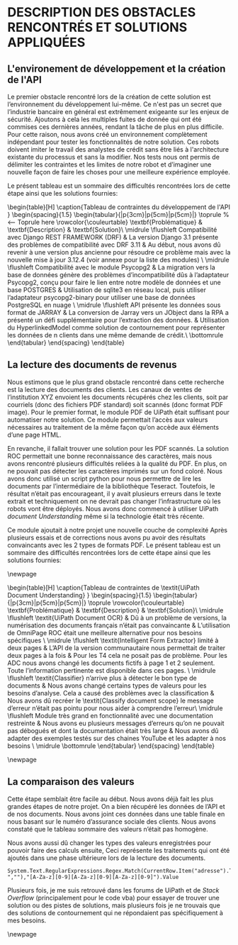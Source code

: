 # DESCRIPTION DES OBSTACLES RENCONTRÉS ET SOLUTIONS APPLIQUÉES

## L'environement de développement et la création de l'API

Le premier obstacle rencontré lors de la création de cette solution est l’environnement du développement lui-même. Ce n'est pas un secret que l’industrie bancaire en général est extrêmement exigeante sur les enjeux de sécurité. Ajoutons à cela les multiples fuites de donnée qui ont été commises ces dernières années, rendant la tâche de plus en plus difficile. Pour cette raison, nous avons créé un environnement complètement indépendant pour tester les fonctionnalités de notre solution.  Ces robots doivent imiter le travail des analystes de crédit sans être liés à l'architecture existante du processus et sans la modifier. Nos tests nous ont permis de délimiter les contraintes et les limites de notre robot et d’imaginer une nouvelle façon de faire les choses pour une meilleure expérience employée.

Le présent tableau est un sommaire des difficultés rencontrées lors de cette étape ainsi que les solutions fournies:

\begin{table}[H]
\caption{Tableau de contraintes du développement de l'API }
\begin{spacing}{1.5}
\begin{tabular}{|p{3cm}|p{5cm}|p{5cm}|}
      \toprule % <-- Toprule here
	\rowcolor{\couleurtable}
      \textbf{Problématique} & \textbf{Description} & \textbf{Solution}\\
      \midrule 
    	\flushleft Compatibilité avec Django REST FRAMEWORK (DRF) & 
           La version Django 3.1 présente des problèmes de compatibilité avec DRF 3.11 & 
           Au début, nous avons dû revenir à une version plus ancienne pour résoudre ce problème mais avec la nouvelle mise à jour 3.12.4 (voir annexe pour la liste des modules) \\ \midrule 
        \flushleft Compatibilité avec le module Psycopg2 & 
            La migration vers la base de données génère des problèmes d’incompatibilité dûs à l’adaptateur Psycopg2, conçu pour faire le lien entre notre modèle de données et une base POSTGRES &
            Utilisation de sqlite3 en réseau local, puis utiliser l’adaptateur psycopg2-binary pour utiliser une base de données PostgreSQL en nuage \\ \midrule
        \flushleft API présente les données sous format de JARRAY   & 
            La conversion de Jarray vers un JObject dans la RPA a présenté un défi supplémentaire pour l’extraction des données. & Utilisation du HyperlinkedModel comme solution de contournement pour représenter les données de n clients dans une même demande de crédit.\\
      \bottomrule 
    \end{tabular}
    \end{spacing}
\end{table}



## La lecture des documents de revenus

Nous estimons que le plus grand obstacle rencontré dans cette recherche est la lecture des documents des clients. Les canaux de ventes de l’institution XYZ envoient les documents récupérés chez les clients, soit par courriels (donc des fichiers PDF standard) soit scannés (donc format PDF image). Pour le premier format, le module PDF de UiPath était suffisant pour automatiser notre solution. Ce module permettait l’accès aux valeurs nécessaires au traitement de la même façon qu’on accède aux éléments d’une page HTML.

En revanche, il fallait trouver une solution pour les PDF scannés. La solution ROC permettait une bonne reconnaissance des caractères, mais nous avons rencontré plusieurs difficultés reliées à la qualité du PDF. En plus, on ne pouvait pas détecter les caractères imprimés sur un fond coloré. 
Nous avons donc utilisé un script python pour nous permettre de lire les documents par l’intermédiaire de la bibliothèque Teseract. Toutefois, le résultat n’était pas encourageant, il y avait plusieurs erreurs dans le texte extrait et techniquement on ne devrait pas changer l’infrastructure où les robots vont être déployés. 
Nous avons donc commencé à utiliser UiPath *document Understanding* même si la technologie était très récente.

Ce module ajoutait à notre projet une nouvelle couche de complexité Après plusieurs essais et de corrections nous avons pu avoir des résultats convaincants avec les 2 types de formats PDF. Le présent tableau est un sommaire des difficultés rencontrées lors de cette étape ainsi que les solutions fournies:

\newpage

\begin{table}[H]
\caption{Tableau de contraintes de \textit{UiPath Document Understanding} }
\begin{spacing}{1.5}
\begin{tabular}{|p{3cm}|p{5cm}|p{5cm}|}
      \toprule 
	\rowcolor{\couleurtable}
      \textbf{Problématique} & \textbf{Description} & \textbf{Solution}\\
      \midrule 
    	\flushleft \textit{UiPath Document OCR} & 
           Dû à un problème de versions, la numérisation des documents français n’était pas convaincante & 
           L’utilisation de OmniPage ROC était une meilleure alternative pour nos besoins spécifiques \\ \midrule 
        \flushleft \textit{Intelligent Form Extractor} limité à deux pages & 
            L’API de la version communautaire nous permettait de traiter deux pages à la fois &
            Pour les T4 cela ne posait pas de problème. Pour les ADC nous avons changé les documents fictifs à page 1 et 2 seulement. Toute l’information pertinente est disponible dans ces pages. \\ \midrule
        \flushleft \textit{Classifier} n’arrive plus à détecter le bon type de documents    & 
            Nous avons changé certains types de valeurs pour les besoins d’analyse. Cela a causé des problèmes avec la classification & Nous avons dû recréer le \textit{Classify document scope} le message d’erreur n’était pas pointu pour nous aider à comprendre l’erreur\\ \midrule
        \flushleft Module très grand en fonctionnalité avec une documentation restreinte & 
           Nous avons eu plusieurs messages d’erreurs qu’on ne pouvait pas débogués et dont la documentation était très large &
            Nous avons dû adapter des exemples testés sur des chaines YouTube et les adapter à nos besoins \\ \midrule
      \bottomrule 
    \end{tabular}
    \end{spacing}
\end{table}

\newpage

## La comparaison des valeurs

Cette étape semblait être facile au début. Nous avons déjà fait les plus grandes étapes de notre projet. On a bien récupéré les données de l’API et de nos documents. Nous avons joint ces données dans une table finale en nous basant sur le numéro d’assurance sociale des clients. Nous avons constaté que le tableau sommaire des valeurs n’était pas homogène.

Nous avons aussi dû changer les types des valeurs enregistrées pour pouvoir faire des calculs ensuite,
Ceci représente les traitements qui ont été ajoutés dans une phase ultérieure lors de la lecture des documents.

~~~ {#code_2 .vba numbers=left caption="Exemple de code en VB pour traiter les données"}
System.Text.RegularExpressions.Regex.Match(CurrentRow.Item("adresse").ToString.Replace(" ",""),"[A-Za-z][0-9][A-Za-z][0-9][A-Za-z][0-9]").Value
~~~

Plusieurs fois, je me suis retrouvé dans les forums de UiPath et de *Stack Overflow* (principalement pour le code vba) pour essayer de trouver une solution ou des pistes de solutions, mais plusieurs fois je ne trouvais que des solutions de contournement qui ne répondaient pas spécifiquement à mes besoins.

\newpage